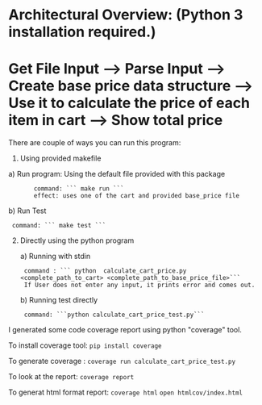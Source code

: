 Architectural Overview:
(Python 3 installation required.)
==========================================================================

Get File Input --> Parse Input --> Create base price data structure -->
Use it to calculate the price of each item in cart -->  Show total price
==========================================================================

There are couple of ways you can run this program:
1) Using provided makefile

a) Run program:  Using the default file provided with this package

		   command: ``` make run ```
		   effect: uses one of the cart and provided base_price file

b) Run Test

	 command: ``` make test ```

2) Directly using the python program

	a) Running with stdin

		command : ``` python  calculate_cart_price.py <complete_path_to_cart> <complete_path_to_base_price_file>```
        If User does not enter any input, it prints error and comes out.

	b) Running test directly

		command: ```python calculate_cart_price_test.py```

I generated some code coverage report using python "coverage" tool.

To install coverage tool:
``` pip install coverage ```

To generate coverage :
``` coverage run calculate_cart_price_test.py ```

To look at the report:
``` coverage report ```

To generat  html format report:
``` coverage html ```
``` open htmlcov/index.html ```